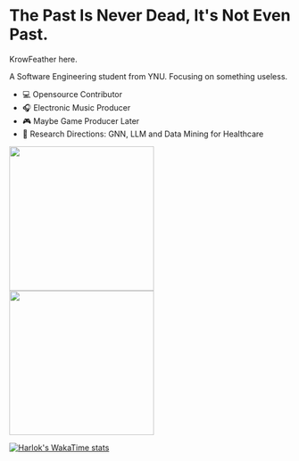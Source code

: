 # The Past Is Never Dead, It's Not Even Past.

KrowFeather here.

A Software Engineering student from YNU. Focusing on something useless.

+ 💻 Opensource Contributor
+ 🎧 Electronic Music Producer
+ 🎮 Maybe Game Producer Later
+ 🔭 Research Directions: GNN, LLM and Data Mining for Healthcare

<!-- Dark Mode -->
<div> 
<a href="https://github.com/anuraghazra/github-readme-stats">
<img height=259 src="https://github-readme-stats.vercel.app/api/top-langs/?username=krowfeather&layout=compact&langs_count=10&hide_border=true&role=owner,collaborator&theme=shadow_red" />
</a>
<a href="https://github.com/anuraghazra/github-readme-stats">
<img height=259 src="https://github-readme-stats.vercel.app/api?username=krowfeather&show_icons=true&line_height=28&hide_border=true&card_width=243&include_all_commits=true&role=owner,collaborator&show=reviews,discussions_answered&rank_icon=percentile&exclude_repo=github-readme-stats&theme=shadow_red"/>
</a>
</div>


[![Harlok's WakaTime stats](https://github-readme-stats.vercel.app/api/wakatime?username=KrowFeather&card_width=800&theme=shadow_red&layout=compact)](https://github.com/anuraghazra/github-readme-stats)
